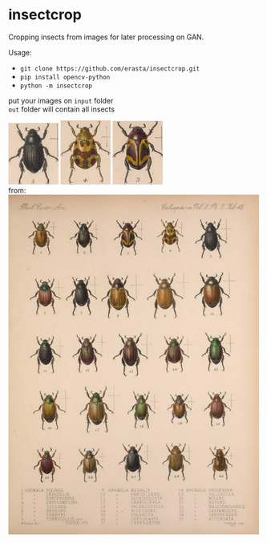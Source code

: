 # insectcrop
Cropping insects from images for later processing on GAN.

Usage:
- `git clone https://github.com/erasta/insectcrop.git`
- `pip install opencv-python`
- `python -m insectcrop`

put your images on `input` folder<br>
`out` folder will contain all insects

<img src="out_sample/1.jpg" width=100> <img src="out_sample/2.jpg" width=100> <img src="out_sample/3.jpg" width=100><br>
from:<br>
<img src="input/EDFqo8sk.jpeg" width=500>
